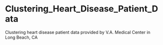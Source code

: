 # Clustering_Heart_Disease_Patient_Data
Clustering heart disease patient data provided by V.A. Medical Center in Long Beach, CA
